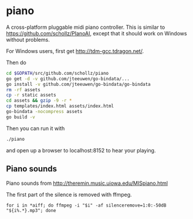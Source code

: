 # piano

A cross-platform pluggable midi piano controller. This is similar to https://github.com/schollz/PIanoAI, except that it should work on Windows without problems.

For Windows users, first get http://tdm-gcc.tdragon.net/.

Then do

```bash
cd $GOPATH/src/github.com/schollz/piano
go get -d -v github.com/jteeuwen/go-bindata/...
go install -v github.com/jteeuwen/go-bindata/go-bindata
rm -rf assets 
cp -r static assets
cd assets && gzip -9 -r *
cp templates/index.html assets/index.html
go-bindata -nocompress assets 
go build -v 
```

Then you can run it with 

```bash
./piano
```

and open up a browser to localhost:8152 to hear your playing.


## Piano sounds

Piano sounds from http://theremin.music.uiowa.edu/MISpiano.html

The first part of the silence is removed with ffmpeg.

```
for i in *aiff; do ffmpeg -i "$i" -af silenceremove=1:0:-50dB "${i%.*}.mp3"; done
```